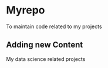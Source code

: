 # Myrepo
To maintain code related to my projects
## Adding new Content
My data science related projects
